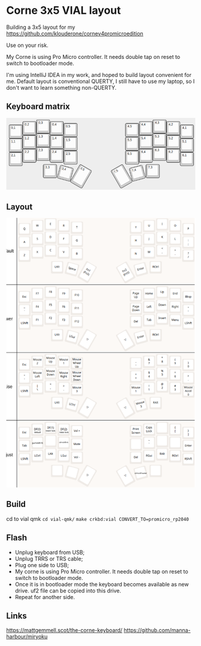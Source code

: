 # Corne 3x5 VIAL layout

Building a 3x5 layout for my https://github.com/klouderone/cornev4promicroedition

Use on your risk.

My Corne is using Pro Micro controller. It needs double tap on reset to switch to bootloader mode.

I'm using IntelliJ IDEA in my work, and hoped to build layout convenient for me.
Default layout is conventional QUERTY, I still have to use my laptop, so I don't want to learn something non-QUERTY.

## Keyboard matrix
![Matrix](matrix.png)

## Layout
![Matrix](layout.png)

## Build
cd to vial qmk `cd vial-qmk/` 
`make crkbd:vial CONVERT_TO=promicro_rp2040`

## Flash
* Unplug keyboard from USB; 
* Unplug TRRS or TRS cable; 
* Plug one side to USB; 
* My corne is using Pro Micro controller. It needs double tap on reset to switch to bootloader mode. 
* Once it is in bootloader mode the keyboard becomes available as new drive. uf2 file can be copied into this drive. 
* Repeat for another side.

## Links
https://mattgemmell.scot/the-corne-keyboard/
https://github.com/manna-harbour/miryoku
